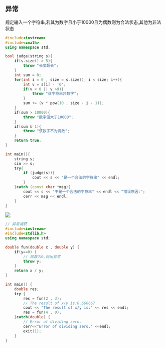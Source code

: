 <!--
 * @Description: 
 * @Version: 1.0
 * @Author: DaLao
 * @Email: dalao_li@163.com
 * @Date: 2021-02-10 12:22:12
 * @LastEditors: DaLao
 * @LastEditTime: 2022-03-27 22:45:29
-->

## 异常


规定输入一个字符串,若其为数字且小于10000且为偶数则为合法状态,其他为非法状态

```c++
#include<iostream>
#include<cmath>
using namespace std;

bool judge(string s){
    if(s.size() > 5){
        throw "长度超长";
    }
    int sum = 0;
    for(int i = 0 , size = s.size(); i < size; i++){
        int v = s[i] - '0';
        if(v < 0 || v >9){
            throw "该字符串非数字";
        }
        sum += (v * pow(10 , size - i - 1));
    } 
    if(sum > 10000){
        throw "数字值大于10000";
    }
    if(sum & 1){
        throw "该数字不为偶数";
    } 
    return true; 
}

int main(){
    string s;
    cin >> s;
    try{
        if (judge(s)){
            cout << s << "是一个合法的字符串" << endl;
        }
    }catch (const char *msg){
        cout << s << "不是一个合法的字符串" << endl << "错误原因:";
        cerr << msg << endl;
    }
} 
```

![](https://cdn.hurra.ltd/img/20211127201210.png)


```c++
// 异常捕获
#include<iostream>
#include<stdlib.h>
using namespace std;

double fun(double x , double y) {
    if(y==0) {
        // 除数为0,抛出异常
        throw y;
    }
    return x / y;
}

int main() {
    double res;
    try {
        res = fun(2 , 3);
        // The result of x/y is:0.666667
        cout << "The result of x/y is:" << res << endl;
        res = fun(4 , 0);
    }catch(double) {
        // Error of dividing zero.
        cerr<<"Error of dividing zero." <<endl;
        exit(1);
    } 
}
```